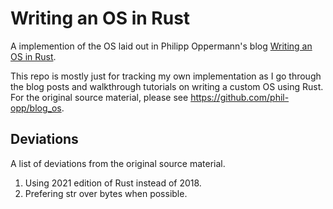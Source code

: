 # Writing an OS in Rust

A implemention of the OS laid out in Philipp Oppermann's blog [Writing an OS in Rust](https://os.phil-opp.com/).

This repo is mostly just for tracking my own implementation as I go through the blog posts and walkthrough tutorials on
writing a custom OS using Rust. For the original source material, please see <https://github.com/phil-opp/blog_os>.

## Deviations

A list of deviations from the original source material.

1. Using 2021 edition of Rust instead of 2018.
2. Prefering str over bytes when possible.
